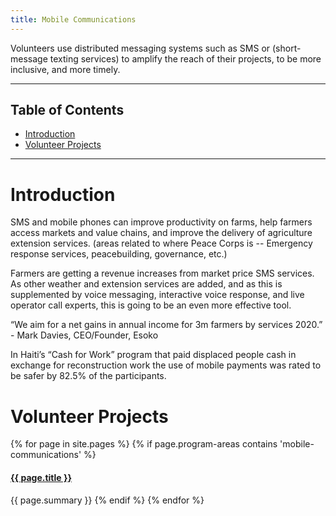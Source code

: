 ```yaml
---
title: Mobile Communications
---
```


<p class="lead">Volunteers use distributed messaging systems such as SMS or (short-message texting services) to amplify the reach of their projects, to be more inclusive, and more timely.</p>



___



## Table of Contents

- [Introduction](#introduction)
- [Volunteer Projects](#volunteer-projects)



___



# Introduction

SMS and mobile phones can improve productivity on farms, help farmers access markets and value chains, and improve the delivery of agriculture extension services. (areas related to where Peace Corps is -- Emergency response services, peacebuilding, governance, etc.)

Farmers are getting a revenue increases from market price SMS services. As other weather and extension services are added, and as this is supplemented by voice messaging, interactive voice response, and live operator call experts, this is going to be an even more effective tool. 

“We aim for a net gains in annual income for 3m farmers by services 2020.” - Mark Davies, CEO/Founder, Esoko

In Haiti’s “Cash for Work” program that paid displaced people cash in exchange for reconstruction work the use of mobile payments was rated to be safer by 82.5% of the participants.



# Volunteer Projects

{% for page in site.pages %}
{% if page.program-areas contains 'mobile-communications' %}  
#### [{{ page.title }}]({{page.url}})
{{ page.summary }}
{% endif %}
{% endfor %}


